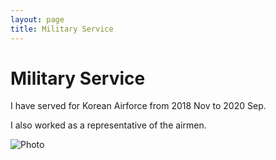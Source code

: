 ```yaml
---
layout: page
title: Military Service
---
```


# Military Service
I have served for Korean Airforce from 2018 Nov to 2020 Sep.

I also worked as a representative of the airmen.

![Photo](/assets/img/military.jpg)